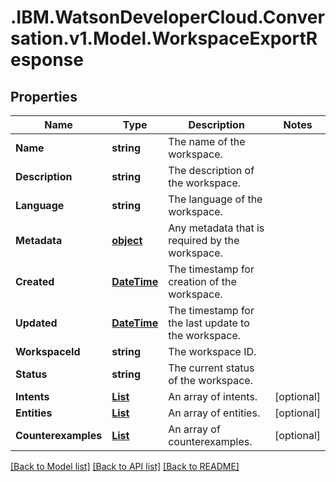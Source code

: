 # .IBM.WatsonDeveloperCloud.Conversation.v1.Model.WorkspaceExportResponse
## Properties

Name | Type | Description | Notes
------------ | ------------- | ------------- | -------------
**Name** | **string** | The name of the workspace. | 
**Description** | **string** | The description of the workspace. | 
**Language** | **string** | The language of the workspace. | 
**Metadata** | [**object**](Object.md) | Any metadata that is required by the workspace. | 
**Created** | [**DateTime**](DateTime.md) | The timestamp for creation of the workspace. | 
**Updated** | [**DateTime**](DateTime.md) | The timestamp for the last update to the workspace. | 
**WorkspaceId** | **string** | The workspace ID. | 
**Status** | **string** | The current status of the workspace. | 
**Intents** | [**List<IntentExportResponse>**](IntentExportResponse.md) | An array of intents. | [optional] 
**Entities** | [**List<EntityExportResponse>**](EntityExportResponse.md) | An array of entities. | [optional] 
**Counterexamples** | [**List<ExampleResponse>**](ExampleResponse.md) | An array of counterexamples. | [optional] 

[[Back to Model list]](../README.md#documentation-for-models) [[Back to API list]](../README.md#documentation-for-api-endpoints) [[Back to README]](../README.md)

